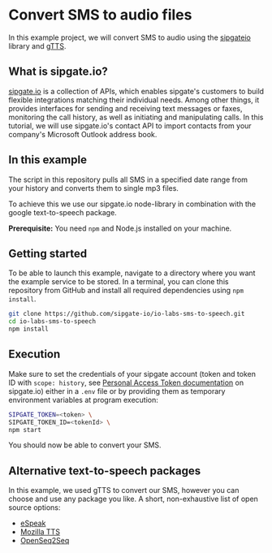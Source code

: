# Convert SMS to audio files

In this example project, we will convert SMS to audio using the [sipgateio](https://github.com/sipgate-io/sipgateio-node) library and [gTTS](https://www.npmjs.com/package/gtts).

## What is sipgate.io?

[sipgate.io](https://www.sipgate.io/) is a collection of APIs, which enables sipgate's customers to build flexible integrations matching their individual needs.
Among other things, it provides interfaces for sending and receiving text messages or faxes, monitoring the call history, as well as initiating and manipulating calls.
In this tutorial, we will use sipgate.io's contact API to import contacts from your company's Microsoft Outlook address book.

## In this example

The script in this repository pulls all SMS in a specified date range from your history and converts them to single mp3 files.

To achieve this we use our sipgate.io node-library in combination with the google text-to-speech package.

**Prerequisite:** You need `npm` and Node.js installed on your machine. 

## Getting started

To be able to launch this example, navigate to a directory where you want the example service to be stored. In a terminal, you can clone this repository from GitHub and install all required dependencies using `npm install`.

```bash
git clone https://github.com/sipgate-io/io-labs-sms-to-speech.git
cd io-labs-sms-to-speech
npm install
```

## Execution

Make sure to set the credentials of your sipgate account (token and token ID with `scope: history`, see [Personal Access Token documentation](https://www.sipgate.io/rest-api/authentication#personalAccessToken) on sipgate.io) either in a `.env` file or by providing them as temporary environment variables at program execution:

```bash
SIPGATE_TOKEN=<token> \
SIPGATE_TOKEN_ID=<tokenId> \
npm start
```

You should now be able to convert your SMS.

## Alternative text-to-speech packages

In this example, we used gTTS to convert our SMS, however you can choose and use any package you like. A short, non-exhaustive list of open source options:

- [eSpeak](http://espeak.sourceforge.net/)
- [Mozilla TTS](https://github.com/mozilla/TTS)
- [OpenSeq2Seq](https://github.com/NVIDIA/OpenSeq2Seq)